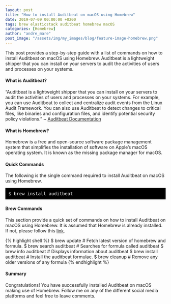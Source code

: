 ```yaml
---
layout: post
title: "How to install Auditbeat on macOS using Homebrew"
date: 2019-07-09 00:00:00 +0200
tags: brew elasticstack auditbeat homebrew macOS
categories: [Homebrew]
author: "andre_mare"
post_image: "/assets/img/my_images/blog/feature-image-homebrew.png"
---
```


This post provides a step-by-step guide with a list of commands on how to install Auditbeat on macOS using Homebrew. Auditbeat is a lightweight shipper that you can install on your servers to audit the activities of users and processes on your systems.

#### What is Auditbeat?
“Auditbeat is a lightweight shipper that you can install on your servers to audit the activities of users and processes on your systems. For example, you can use Auditbeat to collect and centralize audit events from the Linux Audit Framework. You can also use Auditbeat to detect changes to critical files, like binaries and configuration files, and identify potential security policy violations.” ~ [Auditbeat Documentation][1]

#### What is Homebrew?
Homebrew is a free and open-source software package management system that simplifies the installation of software on Apple’s macOS operating system. It is known as the missing package manager for macOS.

#### Quick Commands
The following is the single command required to install Auditbeat on macOS using Homebrew.
<pre style="background-color:black;color:white;padding:10px;">
$ brew install auditbeat 
</pre>

#### Brew Commands
This section provide a quick set of commands on how to install Auditbeat on macOS using Homebrew. It is assumed that Homebrew is already installed. If not, please follow this [link][2].

{% highlight shell %}
$ brew update                 # Fetch latest version of homebrew and formula.
$ brew search auditbeat       # Searches for formula called auditbeat
$ brew info auditbeat         # Displays information about auditbeat
$ brew install auditbeat      # Install the auditbeat formulae.
$ brew cleanup                # Remove any older versions of any formula
{% endhighlight %}

#### Summary
Congratulations! You have successfully installed Auditbeat on macOS making use of Homebrew. Follow me on any of the different social media platforms and feel free to leave comments.

[1]:https://www.elastic.co/guide/en/beats/auditbeat/current/auditbeat-overview.html
[2]:href="https://brew.sh/